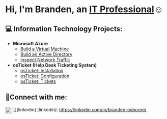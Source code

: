 <h1>Hi, I'm Branden, an <a href="https://linkedin.com/in/branden-osborne/">IT Professional</a>☺</h1>

<h2>💻 Information Technology Projects:</h2>

- <b>Microsoft Azure</b>
  - [Build a Virtual Machine](https://github.com/brandenoz/virtual-machine)
  - [Build an Active Directory](https://github.com/brandenoz/configure-ad)
  - [Inspect Network Traffic](https://github.com/brandenoz/azure-network-protocols)
- <b>osTicket (Help Desk Ticketing System)</b>
  - [osTicket: Installation](https://github.com/brandenoz/osticket-prereqs)
  - [osTicket: Configuration](https://github.com/brandenoz/post-install-config)
  - [osTicket: Tickets](https://github.com/brandenoz/ticket-lifecycle)


<h2>🤳Connect with me:</h2>

[<img align="left" alt="Branden | LinkedIn" width="22px" src="https://cdn.jsdelivr.net/npm/simple-icons@v3/icons/linkedin.svg" />][linkedin]
[linkedin]: https://linkedin.com/in/branden-osborne/
